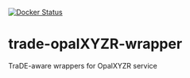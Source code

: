[![Docker Status](https://dockerbuildbadges.quelltext.eu/status.svg?organization=trade4chor&repository=trade-opalXYZR-wrapper)](https://hub.docker.com/r/trade4chor/trade-opalXYZR-wrapper/)

# trade-opalXYZR-wrapper
TraDE-aware wrappers for OpalXYZR service
